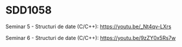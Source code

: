 # SDD1058

Seminar 5 - Structuri de date (C/C++): https://youtu.be/_Nt4qv-LXrs

Seminar 6 - Structuri de date (C/C++): https://youtu.be/9zZY0x5Rs7w
